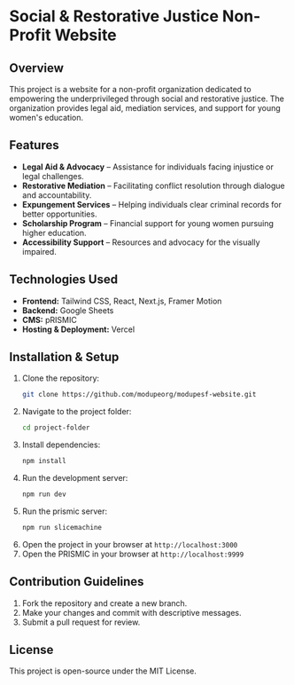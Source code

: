 # Social & Restorative Justice Non-Profit Website

## Overview

This project is a website for a non-profit organization dedicated to empowering the underprivileged through social and restorative justice. The organization provides legal aid, mediation services, and support for young women's education.

## Features

- **Legal Aid & Advocacy** – Assistance for individuals facing injustice or legal challenges.
- **Restorative Mediation** – Facilitating conflict resolution through dialogue and accountability.
- **Expungement Services** – Helping individuals clear criminal records for better opportunities.
- **Scholarship Program** – Financial support for young women pursuing higher education.
- **Accessibility Support** – Resources and advocacy for the visually impaired.

## Technologies Used

- **Frontend:** Tailwind CSS, React, Next.js, Framer Motion
- **Backend:** Google Sheets
- **CMS:** pRISMIC
- **Hosting & Deployment:** Vercel

## Installation & Setup

1. Clone the repository:
   ```sh
   git clone https://github.com/modupeorg/modupesf-website.git
   ```
2. Navigate to the project folder:
   ```sh
   cd project-folder
   ```
3. Install dependencies:
   ```sh
   npm install
   ```
4. Run the development server:
   ```sh
   npm run dev
   ```
5. Run the prismic server:
   ```sh
   npm run slicemachine
   ```
6. Open the project in your browser at `http://localhost:3000`
7. Open the PRISMIC in your browser at `http://localhost:9999`

## Contribution Guidelines

1. Fork the repository and create a new branch.
2. Make your changes and commit with descriptive messages.
3. Submit a pull request for review.

## License

This project is open-source under the MIT License.
